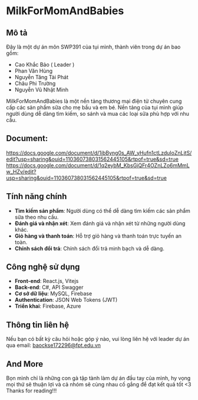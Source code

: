 # MilkForMomAndBabies

## Mô tả
Đây là một dự án môn SWP391 của tụi mình, thành viên trong dự án bao gồm:
   -   Cao Khắc Bảo ( Leader )
   -   Phan Văn Hùng
   -   Nguyễn Tăng Tài Phát
   -   Châu Phi Trường
   -   Nguyễn Vũ Nhật Minh
     
MilkForMomAndBabies là một nền tảng thương mại điện tử chuyên cung cấp các sản phẩm sữa cho mẹ bầu và em bé. Nền tảng của tụi mình giúp người dùng dễ dàng tìm kiếm, so sánh và mua các loại sữa phù hợp với nhu cầu.

## Document:
https://docs.google.com/document/d/1ibByng0s_AW_yHufn1ctLzduIoZnLjtS/edit?usp=sharing&ouid=110360738031562445105&rtpof=true&sd=true 
https://docs.google.com/document/d/1q2eybM_KbsGiQFr4OZnLZo6mMmLw_HZv/edit?usp=sharing&ouid=110360738031562445105&rtpof=true&sd=true


## Tính năng chính
- **Tìm kiếm sản phẩm**: Người dùng có thể dễ dàng tìm kiếm các sản phẩm sữa theo nhu cầu.
- **Đánh giá và nhận xét**: Xem đánh giá và nhận xét từ những người dùng khác.
- **Giỏ hàng và thanh toán**: Hỗ trợ giỏ hàng và thanh toán trực tuyến an toàn.
- **Chính sách đổi trả**: Chính sách đổi trả minh bạch và dễ dàng.

## Công nghệ sử dụng
- **Front-end**: React.js, Vitejs
- **Back-end**: C#, API Swagger
- **Cơ sở dữ liệu**: MySQL, Firebase
- **Authentication**: JSON Web Tokens (JWT)
- **Triển khai**: Firebase, Azure

## Thông tin liên hệ
Nếu bạn có bất kỳ câu hỏi hoặc góp ý nào, vui lòng liên hệ với leader dự án qua email: baockse172296@fpt.edu.vn

## And More
Bọn mình chỉ là những con gà tập tành làm dự án đầu tay của mình, hy vọng mọi thứ sẽ thuận lợi và cả nhóm sẽ cùng nhau cố gắng để đạt kết quả tốt <3
Thanks for reading!!!



